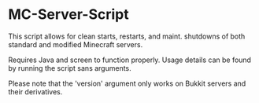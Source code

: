 # MC-Server-Script
This script allows for clean starts, restarts, and maint. shutdowns of both standard and modified Minecraft servers.

Requires Java and screen to function properly. Usage details can be found by running the script sans arguments.

Please note that the 'version' argument only works on Bukkit servers and their derivatives.
